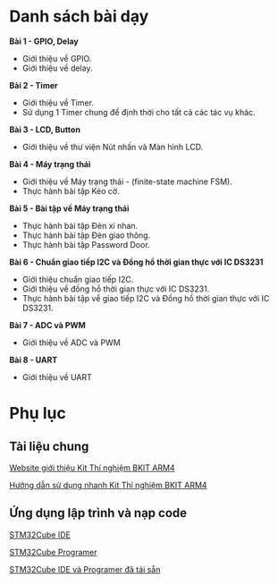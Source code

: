# Danh sách bài dạy
**Bài 1 - GPIO, Delay**
* Giới thiệu về GPIO.
* Giới thiệu về delay.

**Bài 2 - Timer**
* Giới thiệu về Timer.
* Sử dụng 1 Timer chung để định thời cho tất cả các tác vụ khác.

**Bài 3 - LCD, Button**
* Giới thiệu về thư viện Nút nhấn và Màn hình LCD.

**Bài 4 - Máy trạng thái**
* Giới thiệu về Máy trạng thái - (finite-state machine FSM).
* Thực hành bài tập Kéo cờ.

**Bài 5 - Bài tập về Máy trạng thái**
* Thực hành bài tập Đèn xi nhan.
* Thực hành bài tập Đèn giao thông.
* Thực hành bài tập Password Door.

**Bài 6 - Chuẩn giao tiếp I2C và Đồng hồ thời gian thực với IC DS3231**
* Giới thiệu chuẩn giao tiếp I2C.
* Giới thiệu về đồng hồ thời gian thực với IC DS3231.
* Thực hành bài tập về giao tiếp I2C và Đồng hồ thời gian thực với IC DS3231.

**Bài 7 - ADC và PWM**
* Giới thiệu về ADC và PWM

**Bài 8 - UART**
* Giới thiệu về UART

# Phụ lục
## Tài liệu chung
[Website giới thiệu Kit Thí nghiệm BKIT ARM4](https://abcsolutions.com.vn/index.php/kit-thi-nghiem-bkit-arm4/)

[Hướng dẫn sử dụng nhanh Kit Thí nghiệm BKIT ARM4](https://abcsolutions.com.vn/wp-content/uploads/2023/11/KitThiNghiem_STM32_ARM4_QuickStartGuide_20231027_1027.pdf)


## Ứng dụng lập trình và nạp code
[STM32Cube IDE](https://www.st.com/en/development-tools/stm32cubeide.html)

[STM32Cube Programer](https://www.st.com/en/development-tools/stm32cubeprog.html)

[STM32Cube IDE và Programer đã tải sẵn](https://drive.google.com/drive/folders/1yH3eZkApmjC20_wG_3Dd8LRj58xgJZOC?usp=sharing)
